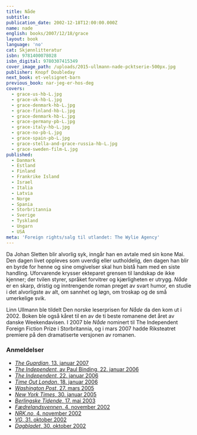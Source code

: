```yaml
---
title: Nåde
subtitle:
publication_date: 2002-12-18T12:00:00.000Z
name: nade
english: books/2007/12/18/grace
layout: book
language: 'no'
cat: Skjønnlitteratur
isbn: 9781400078028
isbn_digital: 9780307415349
cover_image_path: /uploads/2015-ullmann-nade-pcktserie-500px.jpg
publisher: Knopf Doubleday
next_book: et-velsignet-barn
previous_book: nar-jeg-er-hos-deg
covers:
  - grace-us-hb-L.jpg
  - grace-uk-hb-L.jpg
  - grace-denmark-hb-L.jpg
  - grace-finland-hb-L.jpg
  - grace-denmark-hb-L.jpg
  - grace-germany-pb-L.jpg
  - grace-italy-hb-L.jpg
  - grace-no-pb-L.jpg
  - grace-spain-pb-L.jpg
  - grace-stella-and-grace-russia-hb-L.jpg
  - grace-sweden-film-L.jpg
published:
  - Danmark
  - Estland
  - Finland
  - Frankrike Island
  - Israel
  - Italia
  - Latvia
  - Norge
  - Spania
  - Storbritannia
  - Sverige
  - Tyskland
  - Ungarn
  - USA
meta: 'Foreign rights/salg til utlandet: The Wylie Agency'
---
```


Da Johan Sletten blir alvorlig syk, inngår han en avtale med sin kone Mai. Den dagen livet oppleves som uverdig eller uutholdelig, den dagen han blir en byrde for henne og sine omgivelser skal hun bistå ham med en siste handling. Uforvarende krysser ekteparet grensen til landskap de ikke kjenner; der tvilen styrer, språket forvitrer og kjærligheten er utrygg. *Nåde* er en skarp, dristig og inntrengende roman preget av svart humor, en studie i det alvorligste av alt, om sannhet og løgn, om troskap og de små umerkelige svik.

Linn Ullmann ble tildelt Den norske leserprisen for *Nåde* da den kom ut i 2002. Boken ble også kåret til en av de ti beste romanene det året av danske Weekendavisen. I 2007 ble *Nåde* nominert til The Independent Foreign Fiction Prize i Storbritannia, og i mars 2007 hadde Riksteatret premiere på den dramatiserte versjonen av romanen.

### Anmeldelser

* [*The Guardian*, 13. januar 2007](/assets/files/Guardian-13-01-2007.pdf)
* [*The Independent*, av Paul Binding, 22. januar 2006](/assets/files/Independent-Paul-Binding-22-01-2006.pdf)
* [*The Independent*, 22. januar 2006](/assets/files/Independent-22-01-2006.pdf)
* [*Time Out London*, 18. januar 2006](/assets/files/Time-Out-London-18-01-2006.pdf)
* [*Washington Post*, 27. mars 2005](/assets/files/Washington-Post-27-03-2005.pdf)
* [*New York Times*, 30. januar 2005](http://query.nytimes.com/gst/fullpage.html?res=9F07EFDB1138F933A05752C0A9639C8B63&amp;sec=&amp;spon=&amp;emc=eta1)
* [*Berlingske Tidende*, 17. mai 2003](/assets/files/Berlingske-17-05-2003.pdf)
* [*Fædrelandsvennen*, 4. november 2002](/assets/files/Faedrelandsvennen-04-11-2002.pdf)
* [*NRK.no*, 4. november 2002](/assets/files/NRK-04-11-2002.pdf)
* [*VG*, 31. oktober 2002](/assets/files/VG-31-10-2002.pdf)
* [*Dagbladet*, 30. oktober 2002](/assets/files/Dagbladet-30-10-2002.pdf)
